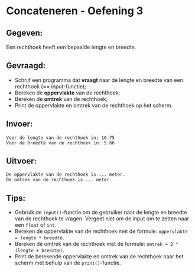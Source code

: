 # Concateneren - Oefening 3

## Gegeven:

Een rechthoek heeft een bepaalde lengte en breedte.

## Gevraagd:

* Schrijf een programma dat **vraagt** naar de lengte en breedte van een rechthoek (== input-functie);
* Bereken de **oppervlakte** van de rechthoek;
* Bereken de **omtrek** van de rechthoek;
* Print de oppervlakte en omtrek van de rechthoek op het scherm.

## Invoer:
```
Voer de lengte van de rechthoek in: 10.75
Voer de breedte van de rechthoek in: 5.66
```

## Uitvoer:
```
De oppervlakte van de rechthoek is ... meter.
De omtrek van de rechthoek is ... meter.
```


## Tips:
* Gebruik de `input()`-functie om de gebruiker naar de lengte en breedte van de rechthoek te vragen. Vergeet niet om de input om te zetten naar een `float` of `int`.
* Bereken de oppervlakte van de rechthoek met de formule: `oppervlakte = lengte * breedte`.
* Bereken de omtrek van de rechthoek met de formule: `omtrek = 2 * (lengte + breedte)`.
* Print de berekende oppervlakte en omtrek van de rechthoek naar het scherm met behulp van de `print()`-functie.
